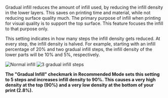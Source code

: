 Gradual infill reduces the amount of infill used, by reducing the infill density in the lower layers. This saves on printing time and material, while not reducing surface quality much. The primary purpose of infill when printing for visual quality is to support the top surface. This feature focuses the infill to that purpose only.

This setting indicates in how many steps the infill density gets reduced. At every step, the infill density is halved. For example, starting with an infill percentage of 20% and two gradual infill steps, the infill density of the lower parts will be 10% and 5%, respectively.

![Normal infill](gradual_infill_disabled.png)
![3 gradual infill steps](gradual_infill_step_height_large.png)

**The "Gradual Infill" checkmark in Recommended Mode sets this setting to 5 steps and increases infill density to 90%. This causes a very high density at the top (90%) and a very low density at the bottom of your print (2.8%).**
